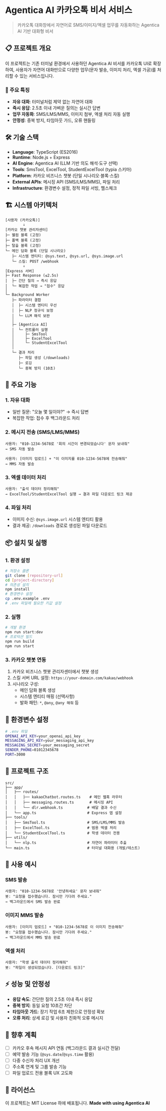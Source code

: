 # Agentica AI 카카오톡 비서 서비스
> 카카오톡 대화창에서 자연어로 SMS/이미지/엑셀 업무를 자동화하는 Agentica AI 기반 대화형 비서

## 📋 프로젝트 개요
이 프로젝트는 기존 터미널 환경에서 사용하던 Agentica AI 비서를 카카오톡 UI로 확장하여, 사용자가 자연어 대화만으로 다양한 업무(문자 발송, 이미지 처리, 엑셀 가공)를 처리할 수 있는 서비스입니다.

### 🎯 주요 특징
- **자유 대화**: 터미널처럼 제약 없는 자연어 대화
- **즉시 응답**: 2.5초 이내 가벼운 질의는 실시간 답변
- **업무 자동화**: SMS/LMS/MMS, 이미지 첨부, 엑셀 처리 자동 실행
- **안정성**: 중복 방지, 타임아웃 가드, 오류 핸들링

## 🛠 기술 스택
- **Language**: TypeScript (ES2016)
- **Runtime**: Node.js + Express
- **AI Engine**: Agentica AI (LLM 기반 의도 해석·도구 선택)
- **Tools**: SmsTool, ExcelTool, StudentExcelTool (typia 스키마)
- **Platform**: 카카오 비즈니스 챗봇 (단일 시나리오·블록·스킬)
- **External APIs**: 메시징 API (SMS/LMS/MMS), 파일 처리
- **Infrastructure**: 환경변수 설정, 정적 파일 서빙, 헬스체크

## 🏗 시스템 아키텍처
```
[사용자 (카카오톡)]
        ↓
[카카오 챗봇 관리자센터]
├─ 웰컴 블록 (고정)
├─ 폴백 블록 (고정)  
├─ 탈출 블록 (고정)
└─ 메인 담화 블록 (단일 시나리오)
   ├─ 시스템 엔티티: @sys.text, @sys.url, @sys.image.url
   └─ 스킬: POST /webhook
        ↓
[Express 서버]
├─ Fast Response (≤2.5s)
│  ├─ 간단 질의 → 즉시 응답
│  └─ 복잡한 작업 → "접수" 응답
│
└─ Background Worker
   ├─ 파라미터 결합
   │  ├─ 시스템 엔티티 우선
   │  ├─ NLP 정규식 보정
   │  └─ LLM 해석 보완
   │
   ├─ [Agentica AI]
   │  └─ 컨트롤러 실행
   │     ├─ SmsTool
   │     ├─ ExcelTool  
   │     └─ StudentExcelTool
   │
   └─ 결과 처리
      ├─ 파일 생성 (/downloads)
      ├─ 로깅
      └─ 중복 방지 (10초)
```

## 🚀 주요 기능
### 1. 자유 대화
- 일반 질문: "오늘 몇 일이야?" → 즉시 답변
- 복잡한 작업: 접수 후 백그라운드 처리

### 2. 메시지 전송 (SMS/LMS/MMS)
```
사용자: "010-1234-5678로 '회의 시간이 변경되었습니다' 문자 보내줘"
→ SMS 자동 발송

사용자: [이미지 업로드] + "이 이미지를 010-1234-5678에 전송해줘"  
→ MMS 자동 발송
```
### 3. 엑셀 데이터 처리
```
사용자: "출석 데이터 정리해줘"
→ ExcelTool/StudentExcelTool 실행 → 결과 파일 다운로드 링크 제공
```
### 4. 파일 처리
- 이미지 수신: `@sys.image.url` 시스템 엔티티 활용
- 결과 제공: `/downloads` 경로로 생성된 파일 다운로드

## 📦 설치 및 실행

### 1. 환경 설정
```bash
# 저장소 클론
git clone [repository-url]
cd [project-directory]
# 의존성 설치
npm install
# 환경변수 설정
cp .env.example .env
# .env 파일에 필요한 키값 설정
```
### 2. 실행
```bash
# 개발 환경
npm run start:dev
# 프로덕션 빌드
npm run build
npm run start
```
### 3. 카카오 챗봇 연동
1. 카카오 비즈니스 챗봇 관리자센터에서 챗봇 생성
2. 스킬 서버 URL 설정: `https://your-domain.com/kakao/webhook`
3. 시나리오 구성:
   - 메인 담화 블록 생성
   - 시스템 엔티티 매핑 (선택사항)
   - 발화 패턴: `*`, `@any`, `@any 해줘` 등

## 🔧 환경변수 설정
```bash
# .env 파일
OPENAI_API_KEY=your_openai_api_key
MESSAGING_API_KEY=your_messaging_api_key
MESSAGING_SECRET=your_messaging_secret
SENDER_PHONE=01012345678
PORT=3000
```
## 📁 프로젝트 구조
```
src/
├── app/
│   ├── routes/
│   │   ├── kakaoChatbot.routes.ts    # 메인 웹훅 라우터
│   │   ├── messaging.routes.ts       # 메시징 API
│   │   └── dlr.webhook.ts           # 배달 결과 수신
│   └── app.ts                       # Express 앱 설정
├── tools/
│   ├── SmsTool.ts                   # SMS/LMS/MMS 발송
│   ├── ExcelTool.ts                 # 범용 엑셀 처리
│   └── StudentExcelTool.ts          # 학생 데이터 전용
├── utils/
│   └── nlp.ts                       # 자연어 파라미터 추출
└── main.ts                          # 터미널 대화용 (개발/테스트)
```

## 🎯 사용 예시
### SMS 발송
```
사용자: "010-1234-5678로 '안녕하세요' 문자 보내줘"
봇: "요청을 접수했습니다. 잠시만 기다려 주세요."
→ 백그라운드에서 SMS 발송 완료
```
### 이미지 MMS 발송  
```
사용자: [이미지 업로드] + "010-1234-5678로 이 이미지 전송해줘"
봇: "요청을 접수했습니다. 잠시만 기다려 주세요."
→ 백그라운드에서 MMS 발송 완료
```
### 엑셀 처리
```
사용자: "학생 출석 데이터 정리해줘"  
봇: "파일이 생성되었습니다. [다운로드 링크]"
```
## ⚡ 성능 및 안정성

- **응답 속도**: 간단한 질의 2.5초 이내 즉시 응답
- **중복 방지**: 동일 요청 10초간 차단
- **타임아웃 가드**: 장기 작업 6초 제한으로 안정성 확보
- **오류 처리**: 상세 로깅 및 사용자 친화적 오류 메시지

## 🔮 향후 계획
- [ ] 카카오 후속 메시지 API 연동 (백그라운드 결과 실시간 전달)
- [ ] 예약 발송 기능 (`@sys.date`/`@sys.time` 활용)
- [ ] 다중 수신자 처리 UX 개선
- [ ] 주소록 연계 및 그룹 발송 기능
- [ ] 파일 업로드 전용 블록 UX 고도화

## 📄 라이선스
이 프로젝트는 MIT License 하에 배포됩니다.
**Made with using Agentica AI**
